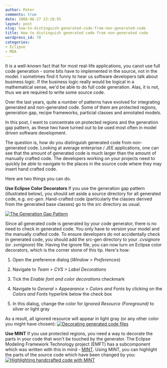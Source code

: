 ```yaml
---
author: Peter
comments: true
date: 2008-06-27 23:18:55
layout: post
slug: how-to-distinguish-generated-code-from-non-generated-code
title: How to distinguish generated code from non-generated code
wordpress_id: 78
categories:
- Eclipse
- MDA
---
```


It is a well-known fact that for most real-life applications, you canot use full code generation - some bits have to implemented in the source, not in the model. I sometimes find it funny to hear us software developers talk about business _logic_. If the business logic really would be logical in a mathematical sense, we'd be able to do full code generation. Alas, it is not, thus we are required to write some source code.

Over the last years, quite a number of patterns have evolved for integrating generated and non-generated code. Some of them are protected regions, generation gap, recipe frameworks, particial classes and annotated models.

In this post, I want to concentrate on protected regions and the generation gap pattern, as these two have turned out to be used most often in model driven software development.

The question is, how do you distinguish generated code from non-generated code. Looking at average enterprise / JEE applications, one can see that the amount of generated code is much larger than the amount of manually crafted code. The developers working on your projects need to quickly be able to navigate to the places in the source code where they may insert hand crafted code.

Here are two things you can do.

**Use Eclipse Color Decorators**
If you use the generation gap pattern (illustrated below), you should set aside a source directory for all generated code, e.g. _src-gen_. Hand-crafted code (particularly the classes derived from the generated base classes) go to the _src_ directory as usual.

[![The Generation Gap Pattern](http://www.peterfriese.de/wp-content/generation_gap-300x176.png)](http://www.peterfriese.de/wp-content/generation_gap.png)

Since all generated code is generated by your code generator, there is no need to check in generated code. You only have to version your model and the manually crafted code. To ensure developers do not accidentally check in generated code, you should add the src-gen directory to your _.cvsignore_ (or _.svnignore_) file. Having the ignore file, you can now turn on Eclipse color decorators, which is the corner stone of this tip. Here's how:



	
  1. Open the preference dialog (_Window > Preferences_)

	
  2. Navigate to _Team > CVS > Label Decorations_

	
  3. Tick the _Enable font and color decorations_ checkmark

	
  4. Navigate to _General > Appearance > Colors and Fonts_ by clicking on the _Colors and Fonts_ hyperlink below the check box

	
  5. In this dialog, change the color for _Ignored Resource (Foreground)_ to silver or light gray


As a result, all ignored resource will appear in light gray (or any other color you might have chosen):
[![Decorating generated code files](http://www.peterfriese.de/wp-content/generated_code_decorated-300x173.png)](http://www.peterfriese.de/wp-content/generated_code_decorated.png)

**Use MINT**
If you use protected regions, you need a way to decorate the parts in your code that won't be touched by the generator. The Eclipse Modeling Framework Technology project (EMFT) has a subcomponent which was written with this in mind - [MINT](http://wiki.eclipse.org/Mint).
Using MINT, you can highlight the parts of the source code which have been changed by you:
[![Highlighting handcrafted code with MINT](http://www.peterfriese.de/wp-content/emf-jdt-outline-300x225.png)](http://www.peterfriese.de/wp-content/emf-jdt-outline.png)
